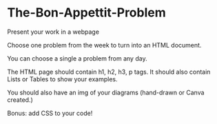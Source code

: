 # The-Bon-Appettit-Problem

Present your work in a webpage

Choose one problem from the week to turn into an HTML document.

You can choose a single a problem from any day.

The HTML page should contain h1, h2, h3, p tags. It should also contain Lists or Tables to show your examples.

You should also have an img of your diagrams (hand-drawn or Canva created.)

Bonus: add CSS to your code!